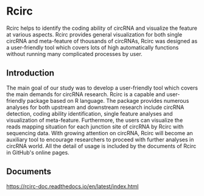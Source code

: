 # Rcirc
Rcirc helps to identify the coding ability of circRNA and visualize the feature at various aspects. Rcirc provides general visualization for both single circRNA and meta-feature of thousands of circRNAs, Rcirc was designed as a user-friendly tool which covers lots of high automatically functions without running many complicated processes by user. 

## Introduction
The main goal of our study was to develop a user-friendly tool which covers the main demands for circRNA research. Rcirc is a capable and user-friendly package based on R language. The package provides numerous analyses for both upstream and downstream research include circRNA detection, coding ability identification, single feature analyses and visualization of meta-feature. Furthermore, the users can visualize the reads mapping situation for each junction site of circRNA by Rcirc with sequencing data. With growing attention on circRNA, Rcirc will become an auxiliary tool to encourage researchers to proceed with further analyses in circRNA world. All the detail of usage is included by the documents of Rcirc in GitHub's online pages.

## Documents
https://rcirc-doc.readthedocs.io/en/latest/index.html

